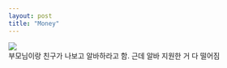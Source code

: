 ```yaml
---
layout: post
title: "Money"
---
```


<div class="img">
  <img src="https://github.com/user-attachments/assets/6b9a6872-ad53-4a3b-b3b6-a7e13d8c5bc2">
</div>

<div>
  부모님이랑 친구가 나보고 알바하라고 함. 근데 알바 지원한 거 다 떨어짐
</div>




